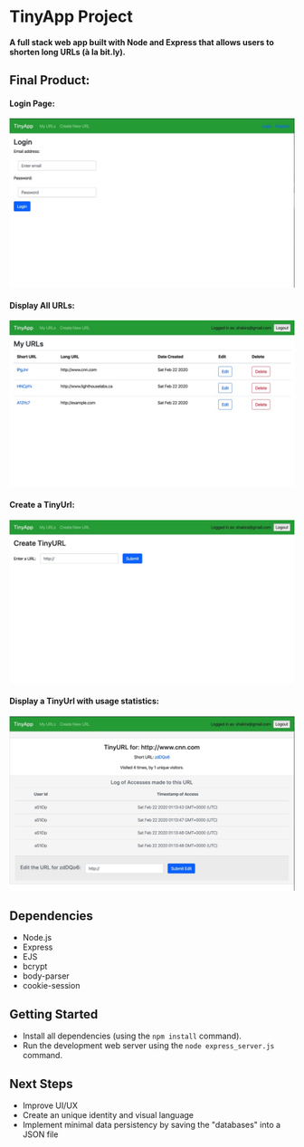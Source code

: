 # TinyApp Project

#### A full stack web app built with Node and Express that allows users to shorten long URLs (à la bit.ly).

## Final Product:

#### Login Page:

!["screenshot description"](./docs/Login-page.jpeg)

#### Display All URLs:

!["screenshot description"](./docs/Display-all-urls.jpeg)

#### Create a TinyUrl:

!["screenshot description"](./docs/Create-tinyurl.jpeg)

#### Display a TinyUrl with usage statistics:

!["screenshot description"](./docs/Tracking-Visits.jpeg)

## Dependencies

- Node.js
- Express
- EJS
- bcrypt
- body-parser
- cookie-session

## Getting Started

- Install all dependencies (using the `npm install` command).
- Run the development web server using the `node express_server.js` command.

## Next Steps

- Improve UI/UX
- Create an unique identity and visual language
- Implement minimal data persistency by saving the "databases" into a JSON file
